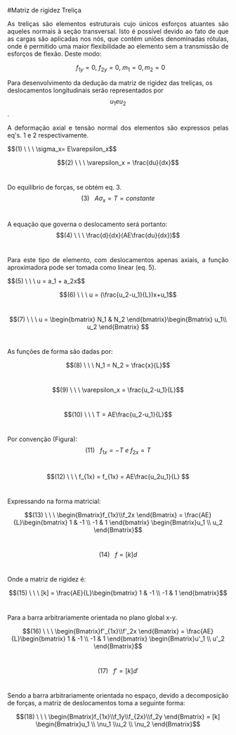 <script src="https://polyfill.io/v3/polyfill.min.js?features=es6"></script> 
<script id="MathJax-script" async src="https://cdn.jsdelivr.net/npm/mathjax@3/es5/tex-mml-chtml.js"></script>
<div class="MathJax_Display" style="text-align: left;">
    
#Matriz de rigidez Treliça

<p style="text-align: justify;">As treliças são elementos estruturais cujo únicos esforços atuantes são aqueles normais à seção transversal. Isto é possível devido ao fato de que as cargas são aplicadas nos nós, que contém uniões denominadas rótulas, onde é permitido uma maior flexibilidade ao elemento sem a transmissão de esforços de flexão. Deste modo:</p>

$$ \ \ \    f_{1y} = 0, \ f_{2y} = 0, \ m_{1} = 0, m_{2} = 0 $$

Para desenvolvimento da dedução da matriz de rigidez das treliças, os deslocamentos longitudinais serão representados por $$u_1 e u_2 $$. 
<p style="text-align: justify;">A deformação axial e tensão normal dos elementos são expressos pelas eq's. 1 e 2 respectivamente. </p>
$$(1) \ \ \     \sigma_x= E\varepsilon_x$$<br/>

$$(2) \ \ \     \varepsilon_x = \frac{du}{dx}$$<br/>

Do equilíbrio de forças, se obtém eq. 3.
$$(3) \ \ \     A\sigma_x= T = constante$$<br/>

A equação que governa o deslocamento será portanto:
$$(4) \ \ \     \frac{d}{dx}(AE\frac{du}{dx})$$<br/>

<p style="text-align: justify;">Para este tipo de elemento, com deslocamentos apenas axiais, a função aproximadora pode ser tomada como linear (eq. 5). </p>
$$(5) \ \ \     u = a_1 + a_2x$$<br/>

$$(6) \ \ \     u = (\frac{u_2-u_1}{L})x+u_1$$<br/>

$$(7) \ \ \     u = \begin{bmatrix} N_1 & N_2 \end{bmatrix}\begin{Bmatrix} u_1\\ u_2 \end{Bmatrix} $$<br/>

As funções de forma são dadas por:

$$(8) \ \ \    N_1 = N_2 = \frac{x}{L}$$<br/>

$$(9) \ \ \     \varepsilon_x = \frac{u_2-u_1}{L}$$<br/>

$$(10) \ \ \     T = AE\frac{u_2-u_1}{L}$$<br/>

Por convenção (Figura):
$$(11) \ \ \     f_{1x} = -T \ e \ f_{2x} = T $$<br/>

$$(12) \ \ \     f_{1x} = f_{1x} = AE\frac{u_2u_1}{L} $$<br/>

Expressando na forma matricial:

$$(13) \ \ \    \begin{Bmatrix}f_{1x}\\f_2x
\end{Bmatrix} = \frac{AE}{L}\begin{bmatrix} 1 & -1 \\ -1 & 1 \end{bmatrix} \begin{Bmatrix}u_1 \\ u_2 \end{Bmatrix}$$<br/>

$$(14) \ \ \     {f} = [k]{d} $$<br/>

Onde a matriz de rigidez é:

$$(15) \ \ \    [k] = \frac{AE}{L}\begin{bmatrix} 1 & -1 \\ -1 & 1 \end{bmatrix}$$<br/>

Para a barra arbitrariamente orientada no plano global x-y.

$$(16) \ \ \    \begin{Bmatrix}f'_{1x}\\f'_2x
\end{Bmatrix} = \frac{AE}{L}\begin{bmatrix} 1 & -1 \\ -1 & 1 \end{bmatrix} \begin{Bmatrix}u'_1 \\ u'_2 \end{Bmatrix}$$<br/>

$$(17) \ \ \     {f'} = [k]{d'} $$<br/>

Sendo a barra arbitrariamente orientada no espaço, devido a decomposição de forças, a matriz de deslocamentos toma a seguinte forma:

$$(18) \ \ \    \begin{Bmatrix}f_{1x}\\f_1y\\f_{2x}\\f_2y
\end{Bmatrix} = [k] \begin{Bmatrix}u_1 \\ \nu_1 \\u_2 \\ \nu_2 \end{Bmatrix}$$<br/>
